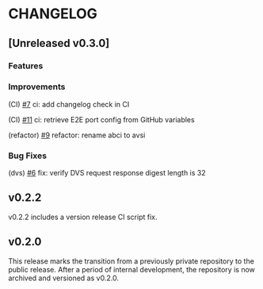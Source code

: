 # CHANGELOG

## [Unreleased v0.3.0]

### Features

### Improvements

(CI) [#7](https://github.com/0xPellNetwork/pelldvs/pull/7) ci: add changelog check in CI  

(CI) [#11](https://github.com/0xPellNetwork/pelldvs/pull/11) ci: retrieve E2E port config from GitHub variables  

(refactor) [#9](https://github.com/0xPellNetwork/pelldvs/pull/9) refactor: rename abci to avsi  

### Bug Fixes

(dvs) [#6](https://github.com/0xPellNetwork/pelldvs/pull/6) fix: verify DVS request response digest length is 32 

## v0.2.2

v0.2.2 includes a version release CI script fix.  

## v0.2.0

This release marks the transition from a previously private repository to the public release. After a period of internal development, the repository is now archived and versioned as v0.2.0.
